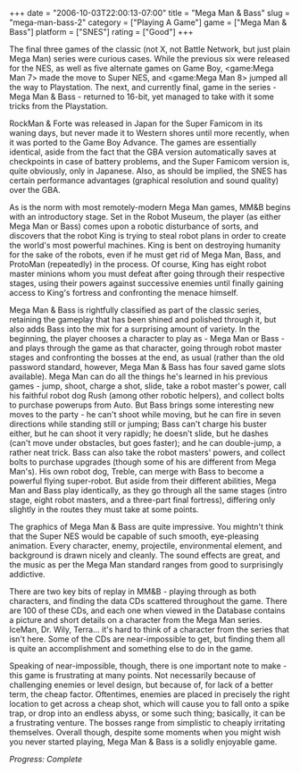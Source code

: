 +++
date = "2006-10-03T22:00:13-07:00"
title = "Mega Man & Bass"
slug = "mega-man-bass-2"
category = ["Playing A Game"]
game = ["Mega Man & Bass"]
platform = ["SNES"]
rating = ["Good"]
+++

The final three games of the classic (not X, not Battle Network, but just plain Mega Man) series were curious cases. While the previous six were released for the NES, as well as five alternate games on Game Boy, <game:Mega Man 7> made the move to Super NES, and <game:Mega Man 8> jumped all the way to Playstation. The next, and currently final, game in the series - Mega Man & Bass - returned to 16-bit, yet managed to take with it some tricks from the Playstation.

RockMan & Forte was released in Japan for the Super Famicom in its waning days, but never made it to Western shores until more recently, when it was ported to the Game Boy Advance. The games are essentially identical, aside from the fact that the GBA version automatically saves at checkpoints in case of battery problems, and the Super Famicom version is, quite obviously, only in Japanese. Also, as should be implied, the SNES has certain performance advantages (graphical resolution and sound quality) over the GBA.

As is the norm with most remotely-modern Mega Man games, MM&B begins with an introductory stage. Set in the Robot Museum, the player (as either Mega Man or Bass) comes upon a robotic disturbance of sorts, and discovers that the robot King is trying to steal robot plans in order to create the world's most powerful machines. King is bent on destroying humanity for the sake of the robots, even if he must get rid of Mega Man, Bass, and ProtoMan (repeatedly) in the process. Of course, King has eight robot master minions whom you must defeat after going through their respective stages, using their powers against successive enemies until finally gaining access to King's fortress and confronting the menace himself.

Mega Man & Bass is rightfully classified as part of the classic series, retaining the gameplay that has been shined and polished through it, but also adds Bass into the mix for a surprising amount of variety. In the beginning, the player chooses a character to play as - Mega Man or Bass - and plays through the game as that character, going through robot master stages and confronting the bosses at the end, as usual (rather than the old password standard, however, Mega Man & Bass has four saved game slots available). Mega Man can do all the things he's learned in his previous games - jump, shoot, charge a shot, slide, take a robot master's power, call his faithful robot dog Rush (among other robotic helpers), and collect bolts to purchase powerups from Auto. But Bass brings some interesting new moves to the party - he can't shoot while moving, but he can fire in seven directions while standing still or jumping; Bass can't charge his buster either, but he can shoot it very rapidly; he doesn't slide, but he dashes (can't move under obstacles, but goes faster); and he can double-jump, a rather neat trick. Bass can also take the robot masters' powers, and collect bolts to purchase upgrades (though some of his are different from Mega Man's). His own robot dog, Treble, can merge with Bass to become a powerful flying super-robot. But aside from their different abilities, Mega Man and Bass play identically, as they go through all the same stages (intro stage, eight robot masters, and a three-part final fortress), differing only slightly in the routes they must take at some points.

The graphics of Mega Man & Bass are quite impressive. You mightn't think that the Super NES would be capable of such smooth, eye-pleasing animation. Every character, enemy, projectile, environmental element, and background is drawn nicely and cleanly. The sound effects are great, and the music as per the Mega Man standard ranges from good to surprisingly addictive.

There are two key bits of replay in MM&B - playing through as both characters, and finding the data CDs scattered throughout the game. There are 100 of these CDs, and each one when viewed in the Database contains a picture and short details on a character from the Mega Man series. IceMan, Dr. Wily, Terra... it's hard to think of a character from the series that isn't here. Some of the CDs are near-impossible to get, but finding them all is quite an accomplishment and something else to do in the game.

Speaking of near-impossible, though, there is one important note to make - this game is frustrating at many points. Not necessarily because of challenging enemies or level design, but because of, for lack of a better term, the cheap factor. Oftentimes, enemies are placed in precisely the right location to get across a cheap shot, which will cause you to fall onto a spike trap, or drop into an endless abyss, or some such thing; basically, it can be a frustrating venture. The bosses range from simplistic to cheaply irritating themselves. Overall though, despite some moments when you might wish you never started playing, Mega Man & Bass is a solidly enjoyable game.

<i>Progress: Complete</i>
